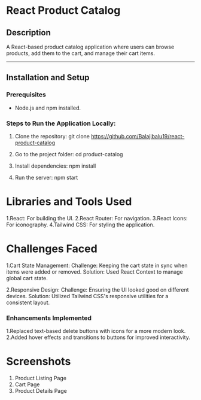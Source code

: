 # React Product Catalog

## Description
A React-based product catalog application where users can browse products, add them to the cart, and manage their cart items.

---

## Installation and Setup
### Prerequisites
- Node.js and npm installed.

### Steps to Run the Application Locally:
1. Clone the repository: 
   git clone https://github.com/Balajibalu19/react-product-catalog
   
2. Go to the project folder: 
   cd product-catalog

3. Install dependencies: 
   npm install
  
4. Run the server:
   npm start


# Libraries and Tools Used
1.React: For building the UI.
2.React Router: For navigation.
3.React Icons: For iconography.
4.Tailwind CSS: For styling the application.


# Challenges Faced
1.Cart State Management:
Challenge: Keeping the cart state in sync when items were added or removed.
Solution: Used React Context to manage global cart state.

2.Responsive Design:
Challenge: Ensuring the UI looked good on different devices.
Solution: Utilized Tailwind CSS's responsive utilities for a consistent layout.

### Enhancements Implemented

1.Replaced text-based delete buttons with icons for a more modern look.
2.Added hover effects and transitions to buttons for improved interactivity.

# Screenshots
1. Product Listing Page
2. Cart Page
3. Product Details Page
